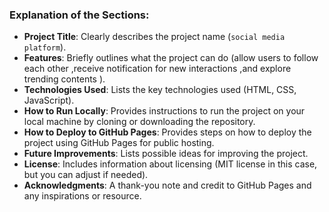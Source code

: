 
### Explanation of the Sections:

- **Project Title**: Clearly describes the project name (`social media platform`).
- **Features**: Briefly outlines what the project can do (allow users to follow each other ,receive notification for new interactions ,and explore trending contents ).
- **Technologies Used**: Lists the key technologies used (HTML, CSS, JavaScript).
- **How to Run Locally**: Provides instructions to run the project on your local machine by cloning or downloading the repository.
- **How to Deploy to GitHub Pages**: Provides steps on how to deploy the project using GitHub Pages for public hosting.
- **Future Improvements**: Lists possible ideas for improving the project.
- **License**: Includes information about licensing (MIT license in this case, but you can adjust if needed).
- **Acknowledgments**: A thank-you note and credit to GitHub Pages and any inspirations or resource.
